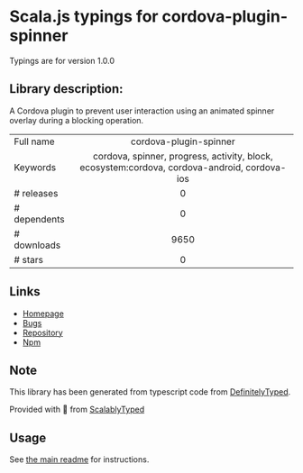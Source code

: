 
# Scala.js typings for cordova-plugin-spinner

Typings are for version 1.0.0

## Library description:
A Cordova plugin to prevent user interaction using an animated spinner overlay during a blocking operation.

|                    |                 |
| ------------------ | :-------------: |
| Full name          | cordova-plugin-spinner |
| Keywords           | cordova, spinner, progress, activity, block, ecosystem:cordova, cordova-android, cordova-ios |
| # releases         | 0 |
| # dependents       | 0 |
| # downloads        | 9650 |
| # stars            | 0 |

## Links
- [Homepage](https://github.com/justin-credible/cordova-plugin-spinner#readme)
- [Bugs](https://github.com/justin-credible/cordova-plugin-spinner/issues)
- [Repository](https://github.com/justin-credible/cordova-plugin-spinner)
- [Npm](https://www.npmjs.com/package/cordova-plugin-spinner)
    


## Note
This library has been generated from typescript code from [DefinitelyTyped](https://definitelytyped.org).

Provided with :purple_heart: from [ScalablyTyped](https://github.com/oyvindberg/ScalablyTyped)

## Usage
See [the main readme](../../readme.md) for instructions.


